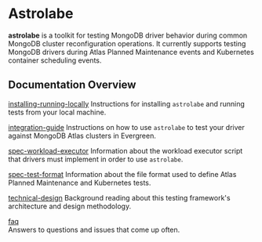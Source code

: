 # Astrolabe

**astrolabe** is a toolkit for testing MongoDB driver behavior during
common MongoDB cluster reconfiguration operations. It currently supports
testing MongoDB drivers during Atlas Planned Maintenance events and
Kubernetes container scheduling events.

## Documentation Overview

[installing-running-locally](./installing-running-locally.md)
Instructions for installing `astrolabe` and running tests from your
local machine.

[integration-guide](./integration-guide.md)
Instructions on how to use `astrolabe` to test your driver against
MongoDB Atlas clusters in Evergreen.

[spec-workload-executor](./spec-workload-executor.md)
Information about the workload executor script that drivers must
implement in order to use `astrolabe`.

[spec-test-format](./spec-test-format.md)
Information about the file format used to define Atlas Planned
Maintenance and Kubernetes tests.

[technical-design](./technical-design.md)
Background reading about this testing framework's architecture and
design methodology.

[faq](./faq.md)  
Answers to questions and issues that come up often.
